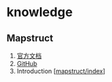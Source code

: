 # knowledge

## Mapstruct

1. [官方文档](https://mapstruct.org/documentation/stable/reference/html/)
2. [GitHub](https://github.com/mapstruct/mapstruct)
3. Introduction [[mapstruct/index]]

[//begin]: # "Autogenerated link references for markdown compatibility"
[mapstruct/index]: mapstruct/index.md "Introduction"
[//end]: # "Autogenerated link references"